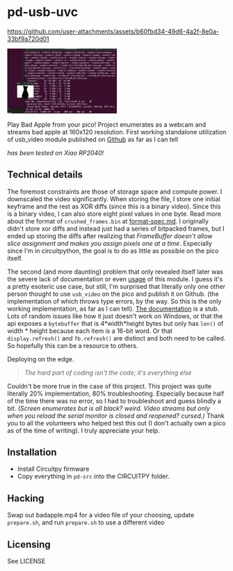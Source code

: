 # pd-usb-uvc

https://github.com/user-attachments/assets/b60fbd34-49d6-4a2f-8e0a-33bf9a720d01

<img src=demo-linux.png style="width: 50%">

Play Bad Apple from your pico! Project enumerates as a webcam and streams bad apple at 160x120 resolution. First working standalone utilization of usb_video module published on [Github](https://github.com/search?q=%22import+usb_video%22+language%3APython+path%3A*.py+NOT+%22thonny%22&type=code) as far as I can tell

_has been tested on Xiao RP2040!_

## Technical details

The foremost constraints are those of storage space and compute power. I downscaled the video significantly. When storing the file, I store one initial keyframe and the rest as XOR diffs (since this is a binary video). Since this is a binary video, I can also store eight pixel values in one byte. Read more about the format of `crushed_frames.bin` at [format-spec.md](format-spec.md). I originally didn't store xor diffs and instead just had a series of bitpacked frames, but I ended up storing the diffs after realizing that _FrameBuffer doesn't allow slice assignment and makes you assign pixels one at a time_. Especially since I'm in circuitpython, the goal is to do as little as possible on the pico itself.

The second (and more daunting) problem that only revealed itself later was the severe lack of documentation or even [usage](https://github.com/search?q=%22import+usb_video%22+language%3APython+path%3A*.py+NOT+%22thonny%22&type=code) of this module. I guess it's a pretty esoteric use case, but still, I'm surprised that literally only one other person thought to use `usb_video` on the pico and publish it on Github. (the implementation of which throws type errors, by the way. So this is the only working implementation, as far as I can tell). [The documentation](https://docs.circuitpython.org/en/latest/shared-bindings/usb_video/index.html) is a stub. Lots of random issues like how it just doesn't work on Windows, or that the api exposes a `bytebuffer` that is 4\*width\*height bytes but only has `len()` of width \* height because each item is a 16-bit word. Or that `display.refresh()` and `fb.refresh()` are distinct and both need to be called. So hopefully this can be a resource to others.

Deploying on the edge.

> _The hard part of coding isn't the code; it's everything else_

Couldn't be more true in the case of this project. This project was quite literally 20% implementation, 80% troubleshooting. Especially because half of the time there was no error, so I had to troubleshoot and guess blindly a bit. _(Screen enumerates but is all black? weird. Video streams but only when you reload the serial monitor is closed and reopened? cursed.)_ Thank you to all the volunteers who helped test this out (I don't actually own a pico as of the time of writing). I truly appreciate your help.

## Installation

- Install Circuitpy firmware
- Copy everything in `pd-src` into the CIRCUITPY folder.

## Hacking

Swap out badapple.mp4 for a video file of your choosing, update `prepare.sh`, and run `prepare.sh` to use a different video

## Licensing

See LICENSE
